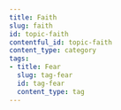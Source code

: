 ```yaml
---
title: Faith
slug: faith
id: topic-faith
contentful_id: topic-faith
content_type: category
tags:
- title: Fear
  slug: tag-fear
  id: tag-fear
  content_type: tag
---
```

